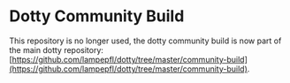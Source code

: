 # Dotty Community Build

This repository is no longer used, the dotty community build is now part of the
main dotty repository: [https://github.com/lampepfl/dotty/tree/master/community-build](https://github.com/lampepfl/dotty/tree/master/community-build).
